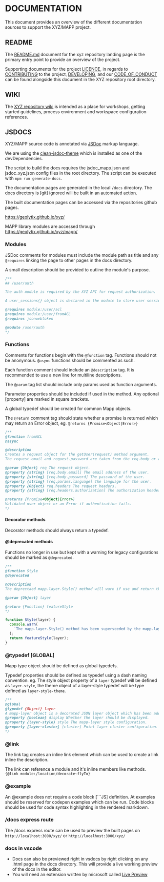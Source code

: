 # DOCUMENTATION

This document provides an overview of the different documentation sources to support the XYZ/MAPP project.

## README

The [README.md](https://github.com/GEOLYTIX/xyz/blob/main/README.md) document for the xyz repository landing page is the primary entry point to provide an overview of the project.

Supporting documents for the project [LICENCE](https://github.com/GEOLYTIX/xyz/blob/main/LICENSE), in regards to [CONTRIBUTING](https://github.com/GEOLYTIX/xyz/blob/main/CONTRIBUTING.md) to the project, [DEVELOPING](https://github.com/GEOLYTIX/xyz/blob/main/DEVELOPING.md), and our [CODE_OF_CONDUCT](https://github.com/GEOLYTIX/xyz/blob/main/CODE_OF_CONDUCT.md) can be found alongside this document in the XYZ repository root directory.

## WIKI

The [XYZ repository wiki](https://github.com/GEOLYTIX/xyz/wiki) is intended as a place for workshops, getting started guidelines, process environment and workspace configuration references.

## JSDOCS

XYZ/MAPP source code is annotated via [JSDoc](https://jsdoc.app/) markup language.

We are using the [clean-jsdoc-theme](https://github.com/ankitskvmdam/clean-jsdoc-theme-example) which is installed as one of the devDependencies.

The script to build the docs requires the jsdoc_mapp.json and jsdoc_xyz.json config files in the root directory. The script can be executed with `npm run generate-docs`.

The documentation pages are generated in the local `/docs` directory. The docs directory is [git] ignored will be built in an automated action.

The built documentation pages can be accessed via the repositories github pages.

<https://geolytix.github.io/xyz/>

MAPP library modules are accessed through <https://geolytix.github.io/xyz/mapp/>

### Modules

JSDoc comments for modules must include the module path as title and any `@requires` linking the page to other pages in the docs directory.

A small description should be provided to outline the module's purpose.

```js
/**
## /user/auth

The auth module is required by the XYZ API for request authorization.

A user_sessions{} object is declared in the module to store user sessions.

@requires module:/user/acl
@requires module:/user/fromACL
@requires jsonwebtoken

@module /user/auth
*/
```

### Functions

Comments for functions begin with the `@function` tag. Functions should not be anonymous. `@async` functions should be commented as such.

Each function comment should include an `@description` tag. It is recommended to use a new line for multiline descriptions.

The `@param` tag list should include only params used as function arguments.

Parameter properties should be included if used in the method. Any optional [property] are marked in square brackets.

A global typedef should be created for common Mapp objects.

The `@return` comment tag should state whether a promise is returned which may return an Error object, eg. `@returns {Promise<Object|Error>}`

```js
/**
@function fromACL
@async

@description
Creates a request object for the getUser(request) method argument.
The request.email and request.password are taken from the req.body or authorization header.

@param {Object} req The request object.
@property {string} [req.body.email] The email address of the user.
@property {string} [req.body.password] The password of the user.
@property {string} [req.params.language] The language for the user.
@property {Object} req.headers The request headers.
@property {string} [req.headers.authorization] The authorization header containing the email and password.

@returns {Promise<Object|Error>}
Validated user object or an Error if authentication fails.
*/
```

#### Decorator methods

Decorator methods should always return a typedef.

#### @deprecated methods

Functions no longer in use but kept with a warning for legacy configurations should be marked as `@deprecated`.

```js
/**
@function Style
@deprecated

@description
The deprectaed mapp.layer.Style() method will warn if use and return the featureStyle() method which supersedes the Style() method.

@param {Object} layer 

@return {Function} featureStyle
*/

function Style(layer) {
  console.warn(
    `The mapp.layer.Style() method has been superseeded by the mapp.layer.featureStyle() method.`,
  );
  return featureStyle(layer);
}
```

### @typedef [GLOBAL]

Mapp type object should be defined as global typedefs.

Typedef properties should be defined as typedef using a dash naming convention. eg. The style object property of a `layer` typedef will be defined as `layer-style`, the theme object of a layer-style typedef will be type defined as `layer-style-theme`.

```js
/**
@global
@typedef {Object} layer
A mapp-layer object is a decorated JSON layer object which has been added to a mapview.
@property {boolean} display Whether the layer should be displayed.
@property {layer-style} style The mapp-layer style configuration.
@property {layer-cluster} [cluster] Point layer cluster configuration.
*/
```

### @link

The link tag creates an inline link element which can be used to create a link inline the description.

The link can reference a module and it's inline members like methods. `{@link module:/location/decorate~flyTo}`

### @example

An @example does not require a code block [\`\`\`JS] definition. At examples should be reserved for codepen examples which can be run. Code blocks should be used for code syntax highlighting in the rendered markdown.

### /docs express route

The /docs express route can be used to preview the built pages on `http://localhost:3000/xyz/` or `http://localhost:3000/xyz/`

### docs in vscode

- Docs can also be previewed right in vsdocs by right clicking on any .html page in the docs directory. This will provide a live working preview of the docs in the editor.
- You will need an extension written by microsoft called [Live Preview](https://marketplace.visualstudio.com/items?itemName=ms-vscode.live-server)
